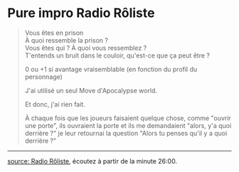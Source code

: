# Pure impro Radio Rôliste

> Vous êtes en prison  
> À quoi ressemble la prison ?  
> Vous êtes qui ? À quoi vous ressemblez ?  
> T'entends un bruit dans le couloir, qu'est-ce que ça peut être ?
>
> 0 ou +1 si avantage vraisemblable (en fonction du profil du personnage)
>
>
> J'ai utilisé un seul Move d'Apocalypse world.
>
> Et donc, j'ai rien fait.
>
> À chaque fois que les joueurs faisaient quelque chose, comme "ouvrir une porte", ils ouvraient la porte et ils me demandaient "alors, y'a quoi derrière ?" je leur retournai la question "Alors tu penses qu'il y a quoi derrière ?"


----

[source: Radio Rôliste](http://radio-roliste.net/2013/12/14/radio-roliste-29-reprise-partie-1/), écoutez à partir de la minute 26:00.
